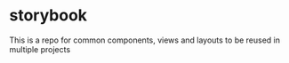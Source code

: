 # storybook
This is a repo for common components, views and layouts to be reused in multiple projects
